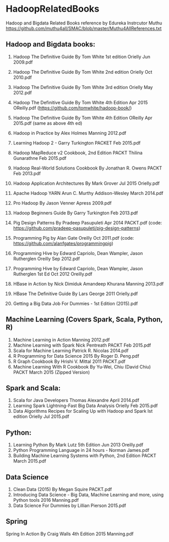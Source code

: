 # HadoopRelatedBooks
Hadoop and Bigdata Related Books reference by Edureka Instrcutor Muthu https://github.com/muthu4all/SMAC/blob/master/Muthu4AllReferences.txt

## Hadoop and Bigdata books:
1. Hadoop The Definitive Guide By Tom White 1st edition Orielly Jun 2009.pdf
2. Hadoop The Definitive Guide By Tom White 2nd edition Orielly Oct 2010.pdf
3. Hadoop The Definitive Guide By Tom White 3rd edition Orielly May 2012.pdf
4. Hadoop The Definitive Guide By Tom White 4th Edition Apr 2015 OReilly.pdf (https://github.com/tomwhite/hadoop-book/)
4. Hadoop The Definitive Guide By Tom White 4th Edition OReilly Apr 2015.pdf (same as above 4th ed)
5. Hadoop in Practice by Alex Holmes Manning 2012.pdf
6. Learning Hadoop 2 - Garry Turkington PACKET Feb 2015.pdf
7. Hadoop MapReduce v2 Cookbook, 2nd Edition PACKT Thilina Gunarathne Feb 2015.pdf
8. Hadoop Real-World Solutions Cookbook By Jonathan R. Owens PACKT Feb 2013.pdf
9. Hadoop Application Architectures By Mark Grover Jul 2015 Orielly.pdf
10. Apache Hadoop YARN Arun C. Murthy Addison-Wesley March 2014.pdf
11. Pro Hadoop By Jason Venner Apress 2009.pdf 
12. Hadoop Beginners Guide By Garry Turkington Feb 2013.pdf

13. Pig Design Patterns By Pradeep Pasupuleti Apr 2014 PACKT.pdf (code: https://github.com/pradeep-pasupuleti/pig-design-patterns)
14. Programming Pig by Alan Gate Oreilly Oct 2011.pdf (code: https://github.com/alanfgates/programmingpig)
15. Programming Hive by Edward Capriolo, Dean Wampler, Jason Rutherglen Oreilly Sep 2012.pdf
15. Programming Hive by Edward Capriolo, Dean Wampler, Jason Rutherglen 1st Ed Oct 2012 Oreilly.pdf
16. HBase in Action by Nick Dimiduk Amandeep Khurana Manning 2013.pdf
17. HBase The Definitive Guide By Lars George 2011 Orielly.pdf

18. Getting a Big Data Job For Dummies - 1st Edition (2015).pdf



## Machine Learning (Covers Spark, Scala, Python, R)
1. Machine Learning in Action Manning 2012.pdf
2. Machine Learning with Spark Nick Pentreath PACKT Feb 2015.pdf
3. Scala for Machine Learning Patrick R. Nicolas 2014.pdf
4. R Programming for Data Science 2015 By Roger D. Peng.pdf
5. R Graph Cookbook By Hrishi V. Mittal 2011 PACKT.pdf
6. Machine Learning With R Cookbook By Yu-Wei, Chiu (David Chiu) PACKT March 2015 (Zipped Version)


## Spark and Scala:
1. Scala for Java Developers Thomas Alexandre April 2014.pdf
2. Learning Spark Lightning-Fast Big Data Analysis Orielly Feb 2015.pdf
3. Data Algorithms Recipes for Scaling Up with Hadoop and Spark Ist edition Orielly Jul 2015.pdf

## Python:
1. Learning Python By Mark Lutz 5th Edition Jun 2013 Oreilly.pdf
2. Python Programming Language in 24 hours - Norman James.pdf
3. Building Machine Learning Systems with Python, 2nd Edition PACKT March 2015.pdf


## Data Science
1. Clean Data (2015) By Megan Squire PACKT.pdf
2. Introducing Data Science - Big Data, Machine Learning and more, using Python tools 2016 Manning.pdf
3. Data Science For Dummies by Lillian Pierson 2015.pdf




## Spring
Spring In Action By Craig Walls 4th Edition 2015 Manning.pdf